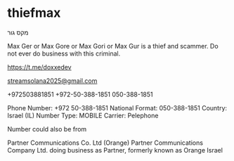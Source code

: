 # thiefmax

מקס גור

Max Ger or Max Gore or Max Gori or Max Gur is a thief and scammer. Do not ever do business with this criminal.

https://t.me/doxxedev

streamsolana2025@gmail.com

+972503881851
+972-50-388-1851
050-388-1851

Phone Number: +972 50-388-1851
National Format: 050-388-1851
Country: Israel (IL)
Number Type: MOBILE
Carrier: Pelephone

Number could also be from

Partner Communications Co. Ltd (Orange)
Partner Communications Company Ltd. doing business as Partner, formerly known as Orange Israel
